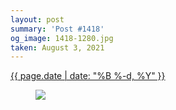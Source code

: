 ```yaml
---
layout: post
summary: 'Post #1418'
og_image: 1418-1280.jpg
taken: August 3, 2021
---
```


<div class="post">
 <time>
  <a href="/1418">
   {{ page.date | date: "%B %-d, %Y" }}
  </a>
 </time>
 <a href="/1418">
  <figure data-taken="8/3/2021">
   <img sizes="(min-width: 700px) 50vw, calc(100vw - 2rem)" src="{{ site.assets_url }}/1418-640.jpg" srcset="{{ site.assets_url }}/1418-320.jpg 320w, {{ site.assets_url }}/1418-640.jpg 640w, {{ site.assets_url }}/1418-960.jpg 960w, {{ site.assets_url }}/1418-1280.jpg 1280w"/>
  </figure>
 </a>
</div>
